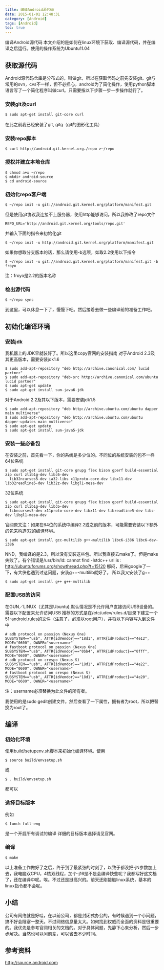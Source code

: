 ```yaml
---
title: 编译Android源代码
date: 2015-01-01 12:48:31
category: [Android]
tags: [Android]
toc: true
---
```

编译Android源代码
本文介绍的是如何在linux环境下获取、编译源代码，并在编译之后运行。使用的操作系统为Ubuntu11.04
<!-- more -->

## 获取源代码
Android源代码仓库是分布式的，叫做git，所以在获取代码之前先安装git。git与常用的svn，cvs不一样，但不必担心，android为了简化操作，使用python脚本语言写了一个简化程序叫做curl。只需要按以下步骤一步一步操作就行了。

### 安装git及curl
 ``` bash
 $ sudo apt-get install git-core curl
 ```
在此之前我已经安装了git, gitg（git的图形化工具）

### 安装repo脚本
```
$ curl http://android.git.kernel.org./repo >~/repo
```
### 授权并建立本地仓库
```
$ chmod a+x ~/repo
$ mkdir android-source
$ cd android-source
```
### 初始化repo客户端
```
$ ~/repo init -u git://android.git.kernel.org/platform/manifest.git
```
但是使用git协议我连接不上服务器，使用http能够访问，所以我修改了repo文件
```
REPO_URL='http://android.git.kernel.org/tools/repo.git'
```
并输入下面的指令来初始化git
```
$ ~/repo init -u http://android.git.kernel.org/platform/manifest.git
```
如果你想取分支版本的话，那么请使用-b选项，如取2.2使用以下指令
```
$ ~/repo init -u git://android.git.kernel.org/platform/manifest.git -b froyo
```
注：froyo是2.2的版本名称
### 检出源代码
```
$ ~/repo sync
```
到这里，可以休息一下了，慢慢下吧。然后接着去做一些编译前的准备工作吧。

## 初始化编译环境
### 安装jdk
我机器上的JDK早就装好了。所以这里copy官网的安装指南
对于Android 2.3及其更高版本，需要安装jdk1.6
```
$ sudo add-apt-repository "deb http://archive.canonical.com/ lucid partner"
$ sudo add-apt-repository "deb-src http://archive.canonical.com/ubuntu lucid partner"
$ sudo apt-get update
$ sudo apt-get install sun-java6-jdk
```
对于Android 2.2及其以下版本，需要安装jdk1.5
```
$ sudo add-apt-repository "deb http://archive.ubuntu.com/ubuntu dapper main multiverse"
$ sudo add-apt-repository "deb http://archive.ubuntu.com/ubuntu dapper-updates main multiverse"
$ sudo apt-get update
$ sudo apt-get install sun-java5-jdk
```
### 安装一些必备包
在安装之前，首先看一下，你的系统是多少位的。不同位的系统安装的包不一样
64位系统
```
$ sudo apt-get install git-core gnupg flex bison gperf build-essential zip curl zlib1g-dev libc6-dev
  lib32ncurses5-dev ia32-libs x11proto-core-dev libx11-dev lib32readline5-dev lib32z-dev libgl1-mesa-dev
```
32位系统
```
$ sudo apt-get install git-core gnupg flex bison gperf build-essential zip curl zlib1g-dev libc6-dev
  libncurses5-dev x11proto-core-dev libx11-dev libreadline5-dev libz-dev libgl1-mesa-dev
```
官网原文注：如果在64位的系统中编译2.2或之前的版本，可能需要安装以下额外的包来构造32的编译环境。
```
$ sudo apt-get install gcc-multilib g++-multilib libc6-i386 libc6-dev-i386
```
NND，我编译的是2.3，所以没有安装这些包。所以我直接去make了。但是make失败了。有个错误是/usr/bin/ld: cannot find -lstdc++ 
url is : http://ubuntuforums.org/showthread.php?t=15120
郁闷，后来google了一下，有大侠也遇到过这问题，安装g++-multilib就好了。
所以我又安装了g++
```
$ sudo apt-get install g++ g++-multilib
```
### 配置USB的访问
在GUN／LINUX（尤其是Ubuntu),默认情况是不允许用户直接访问USB设备的。需要以下配置来允许访问USB
推荐的方式是在/etc/udev/rules.d/目录下建立一个51-android.rules的文件（注意了，必须以root用户），并将以下内容写入到文件中
```
# adb protocol on passion (Nexus One)
SUBSYSTEM=="usb", ATTR{idVendor}=="18d1", ATTR{idProduct}=="4e12", MODE="0600", OWNER="<username>"
# fastboot protocol on passion (Nexus One)
SUBSYSTEM=="usb", ATTR{idVendor}=="0bb4", ATTR{idProduct}=="0fff", MODE="0600", OWNER="<username>"
# adb protocol on crespo (Nexus S)
SUBSYSTEM=="usb", ATTR{idVendor}=="18d1", ATTR{idProduct}=="4e22", MODE="0600", OWNER="<username>"
# fastboot protocol on crespo (Nexus S)
SUBSYSTEM=="usb", ATTR{idVendor}=="18d1", ATTR{idProduct}=="4e20", MODE="0600", OWNER="<username>"
```
注：username必须替换为此文件的所有者。

我使用的是sudo gedit创建文件，然后查看了一下属性，拥有者为root，所以把<username>替换为root了。

## 编译
### 初始化环境
使用build/setupenv.sh脚本来初始化编译环境。使用
```
$ source build/envsetup.sh
```
或
```
$ . build/envsetup.sh
```
都可以
### 选择目标版本
例如
```
$ lunch full-eng
```
是一个开启所有调试的编译
详细的目标版本选择请见官网。
### 编译
```
$ make
```
以上准备工作做好了之后，终于到了最紧张的时刻了，以致于都没把-jN参数加上去，我电脑双CPU，4核双线程，加个-j16是不是会编译快些呢？我都写好这文档了，还在编译中呢。唉。不过还是挺高兴的。前天还刚接触linux系统，基本的linux指令都不会呢。

## 小结
公司有网络就是好哇，在以前公司，都是封闭式办公的，有时候遇到一个小问题，搞不好会阻塞一整天。不过网络信息量太大。如何找到权威而全面的资料是很重要的。我优先是参考官网相关的文档的。对于具体问题，先静下心来分析，然后一步步解决。当然也可以问前辈，可以省去不少时间。
## 参考资料

http://source.android.com
